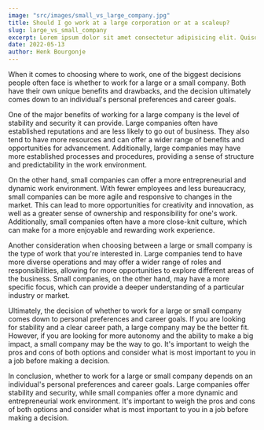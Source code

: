 ```yaml
---
image: "src/images/small_vs_large_company.jpg"
title: Should I go work at a large corporation or at a scaleup?
slug: large_vs_small_company
excerpt: Lorem ipsum dolor sit amet consectetur adipisicing elit. Quisquam voluptate, quae, quod, voluptates quibusdam voluptatibus quidem voluptatum quos quia quas nesciunt. Quisquam, quae. Quisquam, quae. Quisquam, quae. Quisquam, quae.
date: 2022-05-13
author: Henk Bourgonje
---
```


When it comes to choosing where to work, one of the biggest decisions people often face is whether to work for a large or a small company. Both have their own unique benefits and drawbacks, and the decision ultimately comes down to an individual's personal preferences and career goals.

One of the major benefits of working for a large company is the level of stability and security it can provide. Large companies often have established reputations and are less likely to go out of business. They also tend to have more resources and can offer a wider range of benefits and opportunities for advancement. Additionally, large companies may have more established processes and procedures, providing a sense of structure and predictability in the work environment.

On the other hand, small companies can offer a more entrepreneurial and dynamic work environment. With fewer employees and less bureaucracy, small companies can be more agile and responsive to changes in the market. This can lead to more opportunities for creativity and innovation, as well as a greater sense of ownership and responsibility for one's work. Additionally, small companies often have a more close-knit culture, which can make for a more enjoyable and rewarding work experience.

Another consideration when choosing between a large or small company is the type of work that you're interested in. Large companies tend to have more diverse operations and may offer a wider range of roles and responsibilities, allowing for more opportunities to explore different areas of the business. Small companies, on the other hand, may have a more specific focus, which can provide a deeper understanding of a particular industry or market.

Ultimately, the decision of whether to work for a large or small company comes down to personal preferences and career goals. If you are looking for stability and a clear career path, a large company may be the better fit. However, if you are looking for more autonomy and the ability to make a big impact, a small company may be the way to go. It's important to weigh the pros and cons of both options and consider what is most important to you in a job before making a decision.

In conclusion, whether to work for a large or small company depends on an individual's personal preferences and career goals. Large companies offer stability and security, while small companies offer a more dynamic and entrepreneurial work environment. It's important to weigh the pros and cons of both options and consider what is most important to you in a job before making a decision.
